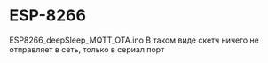 # ESP-8266
ESP8266_deepSleep_MQTT_OTA.ino
В таком виде скетч ничего не отправляет в сеть, только в сериал порт
